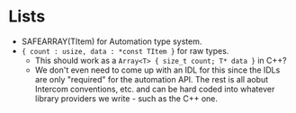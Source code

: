 <!-- vim: tw=80
+++
title = "Lists"
description = ""
date = 2018-07-04T05:42:14Z
weight = 300
draft = false
bref = ""
toc = false
+++
-->


# Lists

- SAFEARRAY(TItem) for Automation type system.
- `{ count : usize, data : *const TItem }` for raw types.
  - This should work as a `Array<T> { size_t count; T* data }` in C++?
  - We don't even need to come up with an IDL for this since the IDLs are only
    "required" for the automation API. The rest is all aobut Intercom
    conventions, etc. and can be hard coded into whatever library providers we
    write - such as the C++ one.

